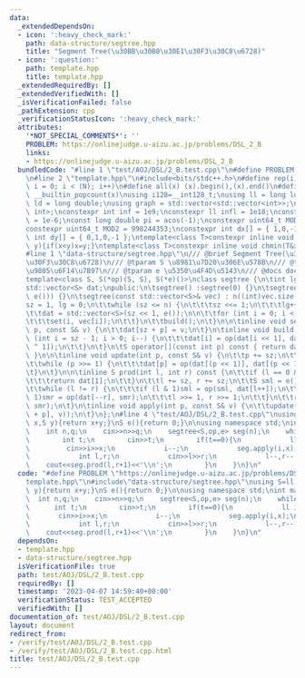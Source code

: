 ```yaml
---
data:
  _extendedDependsOn:
  - icon: ':heavy_check_mark:'
    path: data-structure/segtree.hpp
    title: "Segment Tree(\u30BB\u30B0\u30E1\u30F3\u30C8\u6728)"
  - icon: ':question:'
    path: template.hpp
    title: template.hpp
  _extendedRequiredBy: []
  _extendedVerifiedWith: []
  _isVerificationFailed: false
  _pathExtension: cpp
  _verificationStatusIcon: ':heavy_check_mark:'
  attributes:
    '*NOT_SPECIAL_COMMENTS*': ''
    PROBLEM: https://onlinejudge.u-aizu.ac.jp/problems/DSL_2_B
    links:
    - https://onlinejudge.u-aizu.ac.jp/problems/DSL_2_B
  bundledCode: "#line 1 \"test/AOJ/DSL/2_B.test.cpp\"\n#define PROBLEM \"https://onlinejudge.u-aizu.ac.jp/problems/DSL_2_B\"\
    \n#line 2 \"template.hpp\"\n#include<bits/stdc++.h>\n#define rep(i, N) for (int\
    \ i = 0; i < (N); i++)\n#define all(x) (x).begin(),(x).end()\n#define popcount(x)\
    \ __builtin_popcount(x)\nusing i128=__int128_t;\nusing ll = long long;\nusing\
    \ ld = long double;\nusing graph = std::vector<std::vector<int>>;\nusing P = std::pair<int,\
    \ int>;\nconstexpr int inf = 1e9;\nconstexpr ll infl = 1e18;\nconstexpr ld eps\
    \ = 1e-6;\nconst long double pi = acos(-1);\nconstexpr uint64_t MOD = 1e9 + 7;\n\
    constexpr uint64_t MOD2 = 998244353;\nconstexpr int dx[] = { 1,0,-1,0 };\nconstexpr\
    \ int dy[] = { 0,1,0,-1 };\ntemplate<class T>constexpr inline void chmax(T&x,T\
    \ y){if(x<y)x=y;}\ntemplate<class T>constexpr inline void chmin(T&x,T y){if(x>y)x=y;}\n\
    #line 1 \"data-structure/segtree.hpp\"\n/// @brief Segment Tree(\u30BB\u30B0\u30E1\
    \u30F3\u30C8\u6728)\n/// @tparam S \u8981\u7D20\u306E\u578B\n/// @tparam op \u4E8C\
    \u9805\u6F14\u7B97\n/// @tparam e \u5358\u4F4D\u5143\n/// @docs docs/data-structure/segtree.md\n\
    template<class S, S(*op)(S, S), S(*e)()>\nclass segtree {\n\tint lg, sz, n;\n\t\
    std::vector<S> dat;\npublic:\n\tsegtree() :segtree(0) {}\n\tsegtree(int n) : segtree(std::vector<S>(n,\
    \ e())) {}\n\tsegtree(const std::vector<S>& vec) : n((int)vec.size()) {\n\t\t\
    sz = 1, lg = 0;\n\t\twhile (sz <= n) {\n\t\t\tsz <<= 1;\n\t\t\tlg++;\n\t\t}\n\n\
    \t\tdat = std::vector<S>(sz << 1, e());\n\n\t\tfor (int i = 0; i < n; i++) {\n\
    \t\t\tset(i, vec[i]);\n\t\t}\n\t\tbuild();\n\t}\n\n\tinline void set(const int\
    \ p, const S& v) {\n\t\tdat[sz + p] = v;\n\t}\n\tinline void build() {\n\t\tfor\
    \ (int i = sz - 1; i > 0; i--) {\n\t\t\tdat[i] = op(dat[i << 1], dat[(i << 1)\
    \ ^ 1]);\n\t\t}\n\t}\n\tS operator[](const int p) const { return dat[sz + p];\
    \ }\n\n\tinline void update(int p, const S& v) {\n\t\tp += sz;\n\t\tdat[p] = v;\n\
    \t\twhile (p >>= 1) {\n\t\t\tdat[p] = op(dat[(p << 1)], dat[(p << 1) ^ 1]);\n\t\
    \t}\n\t}\n\n\tinline S prod(int l, int r) const {\n\t\tif (l == 0 && r == n) {\n\
    \t\t\treturn dat[1];\n\t\t}\n\t\tl += sz, r += sz;\n\t\tS sml = e(), smr = e();\n\
    \t\twhile (l != r) {\n\t\t\tif (l & 1)sml = op(sml, dat[l++]);\n\t\t\tif (r &\
    \ 1)smr = op(dat[--r], smr);\n\t\t\tl >>= 1, r >>= 1;\n\t\t}\n\t\treturn op(sml,\
    \ smr);\n\t}\n\tinline void apply(int p, const S& v) {\n\t\tupdate(p, op(dat[sz\
    \ + p], v));\n\t}\n};\n#line 4 \"test/AOJ/DSL/2_B.test.cpp\"\nusing S=ll;\nS op(S\
    \ x,S y){return x+y;}\nS e(){return 0;}\n\nusing namespace std;\nint main() {\n\
    \    int n,q;\n    cin>>n>>q;\n    segtree<S,op,e> seg(n);\n    while(q--){\n\
    \        int t;\n        cin>>t;\n        if(t==0){\n            ll i,x;\n   \
    \         cin>>i>>x;\n            i--;\n            seg.apply(i,x);\n        }else{\n\
    \            int l,r;\n            cin>>l>>r;\n            l--,r--;\n        \
    \    cout<<seg.prod(l,r+1)<<'\\n';\n        }\n    }\n}\n"
  code: "#define PROBLEM \"https://onlinejudge.u-aizu.ac.jp/problems/DSL_2_B\"\n#include\"\
    template.hpp\"\n#include\"data-structure/segtree.hpp\"\nusing S=ll;\nS op(S x,S\
    \ y){return x+y;}\nS e(){return 0;}\n\nusing namespace std;\nint main() {\n  \
    \  int n,q;\n    cin>>n>>q;\n    segtree<S,op,e> seg(n);\n    while(q--){\n  \
    \      int t;\n        cin>>t;\n        if(t==0){\n            ll i,x;\n     \
    \       cin>>i>>x;\n            i--;\n            seg.apply(i,x);\n        }else{\n\
    \            int l,r;\n            cin>>l>>r;\n            l--,r--;\n        \
    \    cout<<seg.prod(l,r+1)<<'\\n';\n        }\n    }\n}\n"
  dependsOn:
  - template.hpp
  - data-structure/segtree.hpp
  isVerificationFile: true
  path: test/AOJ/DSL/2_B.test.cpp
  requiredBy: []
  timestamp: '2023-04-07 14:59:40+00:00'
  verificationStatus: TEST_ACCEPTED
  verifiedWith: []
documentation_of: test/AOJ/DSL/2_B.test.cpp
layout: document
redirect_from:
- /verify/test/AOJ/DSL/2_B.test.cpp
- /verify/test/AOJ/DSL/2_B.test.cpp.html
title: test/AOJ/DSL/2_B.test.cpp
---
```

